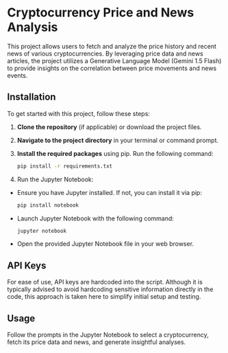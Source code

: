 # Cryptocurrency Price and News Analysis

This project allows users to fetch and analyze the price history and recent news of various cryptocurrencies. By leveraging price data and news articles, the project utilizes a Generative Language Model (Gemini 1.5 Flash) to provide insights on the correlation between price movements and news events.

## Installation

To get started with this project, follow these steps:

1. **Clone the repository** (if applicable) or download the project files.

2. **Navigate to the project directory** in your terminal or command prompt.

3. **Install the required packages** using pip. Run the following command:

   ```bash
   pip install -r requirements.txt

4.	Run the Jupyter Notebook:
- Ensure you have Jupyter installed. If not, you can install it via pip:

  ```bash
  pip install notebook
  
- Launch Jupyter Notebook with the following command:

  ```bash
  jupyter notebook

- Open the provided Jupyter Notebook file in your web browser.

## API Keys

For ease of use, API keys are hardcoded into the script. Although it is typically advised to avoid hardcoding sensitive information directly in the code, this approach is taken here to simplify initial setup and testing.

## Usage

Follow the prompts in the Jupyter Notebook to select a cryptocurrency, fetch its price data and news, and generate insightful analyses.
